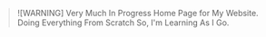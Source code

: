 >![WARNING]
>Very Much In Progress Home Page for My Website. Doing Everything From Scratch So, I'm Learning As I Go.

